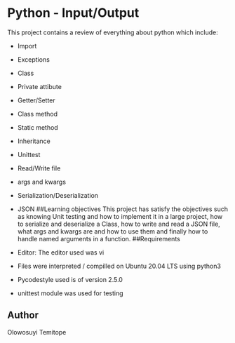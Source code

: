 # Python - Input/Output

This project contains a review of everything about python which include:
* Import
* Exceptions
* Class
* Private attibute
* Getter/Setter
* Class method
* Static method
* Inheritance
* Unittest
* Read/Write file
* args and kwargs
* Serialization/Deserialization
* JSON
##Learning objectives
This project has satisfy the objectives such as knowing Unit testing and how to implement it in a large project, how to serialize and deserialize a Class, how to write and read a JSON file, what args and kwargs are and how to use them and finally how to handle named arguments in a function.
##Requirements

* Editor: The editor used was vi
* Files were interpreted / compilled on Ubuntu 20.04 LTS using python3
* Pycodestyle used is of version 2.5.0
* unittest module was used for testing

## Author
Olowosuyi Temitope
